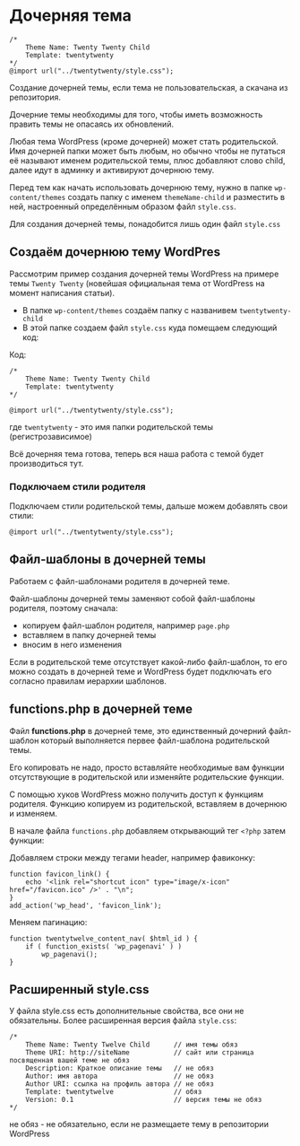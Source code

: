 # Дочерняя тема
    /*
        Theme Name: Twenty Twenty Child
        Template: twentytwenty
    */
    @import url("../twentytwenty/style.css");

Создание дочерней темы, если тема не пользовательская, а скачана из репозитория.

Дочерние темы необходимы для того, чтобы иметь возможность править темы не опасаясь их обновлений.

Любая тема WordPress (кроме дочерней) может стать родительской. Имя дочерней папки может быть любым, но обычно чтобы не путаться её называют именем родительской темы, плюс добавляют слово child, далее идут в админку и активируют дочернюю тему.

Перед тем как начать использовать дочернюю тему, нужно в папке `wp-content/themes` создать папку с именем `themeName-child` и разместить в ней, настроенный определённым образом файл `style.css`.

Для создания дочерней темы, понадобится лишь один файл `style.css`

## Создаём дочернюю тему WordPres
Рассмотрим пример создания дочерней темы WordPress на примере темы `Twenty Twenty` (новейшая официальная тема от WordPress на момент написания статьи).

* В папке `wp-content/themes` создаём папку с названивем `twentytwenty-child`
* В этой папке создаем файл `style.css` куда помещаем следующий код:

Код:

    /*
        Theme Name: Twenty Twenty Child
        Template: twentytwenty
    */

    @import url("../twentytwenty/style.css");

где `twentytwenty` - это имя папки родительской темы (регистрозависимое)

Всё дочерняя тема готова, теперь вся наша работа с темой будет производиться тут.

### Подключаем стили родителя
Подключаем стили родительской темы, дальше можем добавлять свои стили:

    @import url("../twentytwenty/style.css");

## Файл-шаблоны в дочерней темы
Работаем с файл-шаблонами родителя в дочерней теме.

Файл-шаблоны дочерней темы заменяют собой файл-шаблоны родителя, поэтому сначала:

* копируем файл-шаблон родителя, например `page.php` 
* вставляем в папку дочерней темы
* вносим в него изменения

Если в родительской теме отсутствует какой-либо файл-шаблон, то его можно создать в дочерней теме и WordPress будет подключать его согласно правилам иерархии шаблонов.

## functions.php в дочерней теме
Файл **functions.php** в дочерней теме, это единственный дочерний файл-шаблон который выполняется первее файл-шаблона родительской темы. 

Его копировать не надо, просто вставляйте необходимые вам функции отсутствующие в родительской или изменяйте родительские функции.

С помощью хуков WordPress можно получить доступ к функциям родителя. Функцию копируем из родительской, вставляем в дочернюю и изменяем.

В начале файла `functions.php` добавляем открывающий тег `<?php` затем функции:

Добавляем строки между тегами header, например фавиконку:

    function favicon_link() {
        echo '<link rel="shortcut icon" type="image/x-icon" href="/favicon.ico" />' . "\n";
    }
    add_action('wp_head', 'favicon_link');

Меняем пагинацию:

    function twentytwelve_content_nav( $html_id ) {
        if ( function_exists( 'wp_pagenavi' ) )
            wp_pagenavi();
    }

## Расширенный style.css
У файла style.css есть дополнительные свойства, все они не обязательны. Более расширенная версия файла `style.css`:

    /*
        Theme Name: Twenty Twelve Child      // имя темы обяз
        Theme URI: http://siteName           // сайт или страница посвященная вашей теме не обяз
        Description: Краткое описание темы   // не обяз
        Author: имя автора                   // не обяз
        Author URI: ссылка на профиль автора // не обяз
        Template: twentytwelve               // обяз
        Version: 0.1                         // версия темы не обяз
    */

не обяз - не обязательно, если не размещаете тему в репозитории WordPress